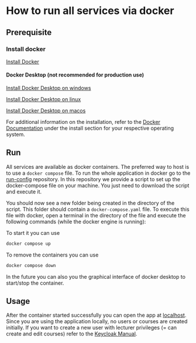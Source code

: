 # How to run all services via docker 

## Prerequisite

### Install docker

[Install Docker](https://docs.docker.com/engine/install/)

#### Docker Desktop (not recommended for production use)

[Install Docker Desktop on windows](https://docs.docker.com/desktop/windows/install/)

[Install Docker Desktop on linux](https://docs.docker.com/desktop/linux/install/)

[Install Docker Desktop on macos](https://docs.docker.com/desktop/mac/install/)

For additional information on the installation, refer to the [Docker Documentation](https://docs.docker.com/desktop/) under the 
install section for your respective operating system.

## Run
All services are available as docker containers. The preferred way to host is to use a `docker compose` file.
To run the whole application in docker go to the [run-config](https://github.com/Gamify-IT/run-config) repository.
In this repository we provide a script to set up the docker-compose file on your machine.
You just need to download the script and execute it. 

You should now see a new folder being created in the directory of the script. This folder should contain a 
`docker-compose.yaml` file. To execute this file with docker, open a terminal in the directory of the file 
and execute the following commands (while the docker engine is running): 

To start it you can use
```bash
docker compose up
```
To remove the containers you can use
```bash
docker compose down
```

In the future you can also you the graphical interface of docker desktop to start/stop the container.

## Usage
After the container started successfully you can open the app at [localhost](http://localhost).
Since you are using the application locally, no users or courses are created initially. 
If you want to create a new user with lecturer privileges (= can create and edit courses) refer to the [Keycloak Manual](./keycloak.md).
